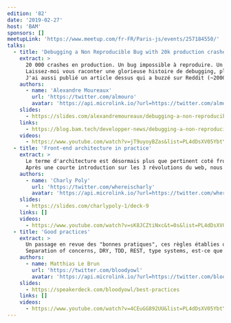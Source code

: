 ```yaml
---
edition: '82'
date: '2019-02-27'
host: 'BAM'
sponsors: []
meetupLink: 'https://www.meetup.com/fr-FR/Paris-js/events/257184550/'
talks:
  - title: 'Debugging a Non Reproducible Bug with 20k production crashes'
    extract: >
      20 000 crashes en production. Un bug impossible à reproduire. Un cauchemar quoi !
      Laissez-moi vous raconter une glorieuse histoire de debugging, pleine de rebondissements et d'apprentissages.
      J'ai aussi publié un article dessus qui a buzzé sur Reddit (~2000 upvotes), j'espère que ça intéressera tout autant le public de Paris.JS !
    authors:
      - name: 'Alexandre Moureaux'
        url: 'https://twitter.com/almouro'
        avatar: 'https://api.microlink.io/?url=https://twitter.com/almouro&embed=image.url'
    slides:
      - https://slides.com/alexandremoureaux/debugging-a-non-reproducible-crash#/
    links:
      - https://blog.bam.tech/developper-news/debugging-a-non-reproducible-crash
    videos:
      - https://www.youtube.com/watch?v=jT9uyoyBZas&list=PL4dDsXV05YbtY5MGy_uOM0B7ZLiKrFUfY
  - title: 'Front-end architecture in practice'
    extract: >
      Le terme d'architecture est désormais plus que pertinent coté front-end.
      Après une courte introduction sur les 3 révolutions du web, nous verrons comment appliquer simplement des notions d'architecture pour mettre en place une roadmap et une guideline sur votre projet.
    authors:
      - name: 'Charly Poly'
        url: 'https://twitter.com/whereischarly'
        avatar: 'https://api.microlink.io/?url=https://twitter.com/whereischarly&embed=image.url'
    slides:
      - https://slides.com/charlypoly-1/deck-9
    links: []
    videos:
      - https://www.youtube.com/watch?v=sK8JCZtiNxc&t=0s&list=PL4dDsXV05YbtY5MGy_uOM0B7ZLiKrFUfY
  - title: 'Good practices'
    extract: >
      Un passage en revue des "bonnes pratiques", ces règles établies qu'on ne questionne plus trop.
      Separation of concerns, DRY, TDD, REST, type systems, est-ce que toutes ces pratiques sont encore valables?
    authors:
      - name: Matthias Le Brun
        url: 'https://twitter.com/bloodyowl'
        avatar: 'https://api.microlink.io/?url=https://twitter.com/bloodyowl&embed=image.url'
    slides:
      - https://speakerdeck.com/bloodyowl/best-practices
    links: []
    videos:
      - https://www.youtube.com/watch?v=4CEuGG892UU&list=PL4dDsXV05YbtY5MGy_uOM0B7ZLiKrFUfY
---
```

